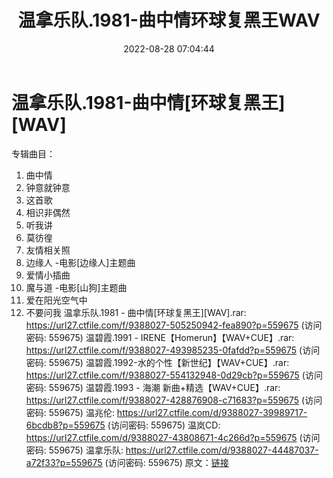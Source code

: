 ﻿---
title: 温拿乐队.1981-曲中情环球复黑王WAV
date: 2022-08-28 07:04:44
categories: WAV车载音乐、镜像
tags: 华语中文
---
# 温拿乐队.1981-曲中情[环球复黑王][WAV]

专辑曲目：
01. 曲中情
02. 钟意就钟意
03. 这首歌
04. 相识非偶然
05. 听我讲
06. 莫彷徨
07. 友情相关照
08. 边缘人 -电影[边缘人]主题曲
09. 爱情小插曲
10. 魔与道 -电影[山狗]主题曲
11. 爱在阳光空气中
12. 不要问我
温拿乐队.1981 - 曲中情[环球复黑王][WAV].rar: https://url27.ctfile.com/f/9388027-505250942-fea890?p=559675
(访问密码: 559675)
温碧霞.1991 - IRENE【Homerun】【WAV+CUE】.rar: https://url27.ctfile.com/f/9388027-493985235-0fafdd?p=559675
(访问密码: 559675)
温碧霞.1992-水的个性【新世纪】【WAV+CUE】.rar: https://url27.ctfile.com/f/9388027-554132948-0d29cb?p=559675
(访问密码: 559675)
温碧霞.1993 - 海潮 新曲+精选【WAV+CUE】.rar: https://url27.ctfile.com/f/9388027-428876908-c71683?p=559675
(访问密码: 559675)
温兆伦: https://url27.ctfile.com/d/9388027-39989717-6bcdb8?p=559675
(访问密码: 559675)
温岚CD: https://url27.ctfile.com/d/9388027-43808671-4c266d?p=559675
(访问密码: 559675)
温拿乐队: https://url27.ctfile.com/d/9388027-44487037-a72f33?p=559675
(访问密码: 559675)
原文：[链接](https://blog.sina.com.cn/s/blog_1647c7e7601030z38.html)